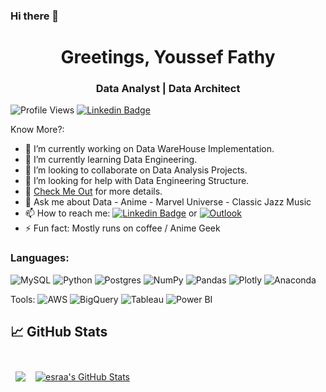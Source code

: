 ### Hi there 👋

<h1 align="center">Greetings, Youssef Fathy</h1>
<h3 align="center">Data Analyst | Data Architect</h3>

![Profile Views](https://komarev.com/ghpvc/?username=SilentHunter300&color=blue)
[![Linkedin Badge](https://img.shields.io/badge/-YoussefFathy-0072b1?style=flat&logo=Linkedin&logoColor=white)](https://www.linkedin.com/in/youssef-fathy/ "Connect on LinkedIn")

Know More?:

- 🔭 I’m currently working on Data WareHouse Implementation.
- 🌱 I’m currently learning Data Engineering.
- 👯 I’m looking to collaborate on Data Analysis Projects.
- 🤔 I’m looking for help with Data Engineering Structure.
- 📄 [Check Me Out](https://drive.google.com/file/d/16peFnBgkM5SQZkmV0Gmxm6JUk8U7IrBV/view?usp=share_link) for more details.
- 💬 Ask me about Data - Anime - Marvel Universe - Classic Jazz Music
- 📫 How to reach me: [![Linkedin Badge](https://img.shields.io/badge/-YoussefFathy-0072b1?style=flat&logo=Linkedin&logoColor=white)](https://www.linkedin.com/in/youssef-fathy/ "Connect on LinkedIn") or [![Outlook](https://img.shields.io/badge/-YoussefFathy-c14438?style=flat&logo=Outlook&logoColor=blue)](https://outlook.live.com/mail/?view=cm&fs=1&to=youssef.fathy3000@outlook.com)
- ⚡ Fun fact: Mostly runs on coffee / Anime Geek

### Languages:
![MySQL](https://img.shields.io/badge/mysql-%2300f.svg?style=flat&logo=mysql&logoColor=white) 
![Python](https://img.shields.io/badge/python-3670A0?style=flat&logo=python&logoColor=ffdd54)
![Postgres](https://img.shields.io/badge/postgres-%23316192.svg?style=flat&logo=postgresql&logoColor=white) 
![NumPy](https://img.shields.io/badge/numpy-%23013243.svg?style=flat&logo=numpy&logoColor=white) 
![Pandas](https://img.shields.io/badge/pandas-%23150458.svg?style=flat&logo=pandas&logoColor=white) 
![Plotly](https://img.shields.io/badge/Plotly-%233F4F75.svg?style=flat&logo=plotly&logoColor=white)
![Anaconda](https://img.shields.io/badge/Anaconda-%2344A833.svg?style=flat&logo=anaconda&logoColor=white) 

Tools:
![AWS](https://img.shields.io/badge/AWS-%23FF9900.svg?style=flat&logo=amazon-aws&logoColor=white)
![BigQuery](https://img.shields.io/badge/BigQuery-%23FF9900.svg?style=flat&logo=google-bigquery&logoColor=white)
![Tableau](https://img.shields.io/badge/Tableau-E97627?style=for-the-badge&logo=Tableau&logoColor=white)
![Power BI](https://img.shields.io/badge/PowerBI-E97627?style=for-the-badge&logo=PowerBI&logoColor=white)

## &#x1f4c8; GitHub Stats 

<br>

<a href="https://github.com/SilentHunter300">
  <img align="left" style="margin:0.5rem" src="https://github-readme-stats.vercel.app/api/top-langs/?username=SilentHunter300&hide=html,css&title_color=ffffff&text_color=c9cacc&icon_color=4AB197&bg_color=1A2B34" />
</a> 


<a href="https://github.com/SilentHunter300">
  <img align="center" style="margin:0.5rem" src="https://github-readme-stats.vercel.app/api?username=SilentHunter300&show_icons=true&line_height=27&count_private=true&title_color=ffffff&text_color=c9cacc&icon_color=4AB097&bg_color=1A2B34" alt="esraa's GitHub Stats" />
</a>

<br>
<br>
